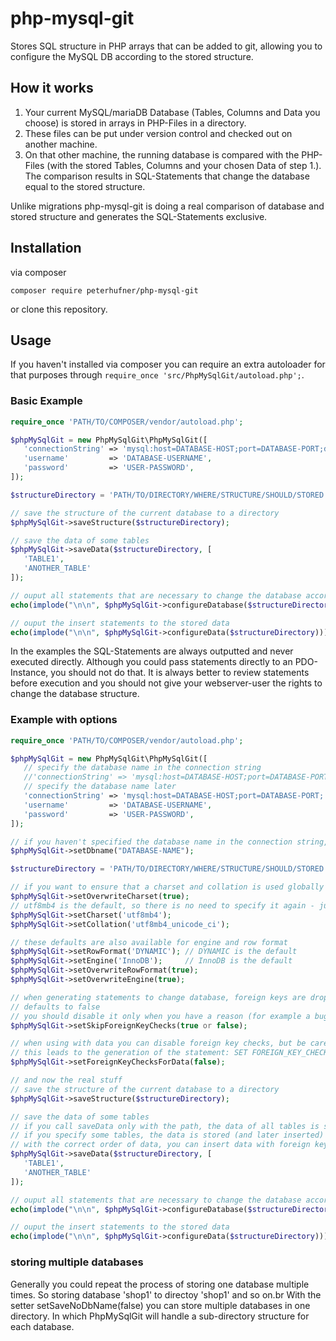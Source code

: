 # php-mysql-git
Stores SQL structure in PHP arrays that can be added to git, allowing you to configure the MySQL DB according to the stored structure.

## How it works
1. Your current MySQL/mariaDB Database (Tables, Columns and Data you choose) is stored in arrays in PHP-Files in a directory.
2. These files can be put under version control and checked out on another machine.
3. On that other machine, the running database is compared with the PHP-Files (with the stored Tables, Columns and your chosen Data of step 1.). The comparison results in SQL-Statements that change the database equal to the stored structure.

Unlike migrations php-mysql-git is doing a real comparison of database and stored structure and generates the SQL-Statements exclusive.

## Installation

via composer
    
    composer require peterhufner/php-mysql-git
    
or clone this repository.

 ## Usage
 
 If you haven't installed via composer you can require an extra autoloader for that purposes through ```require_once 'src/PhpMySqlGit/autoload.php';```.
 
 ### Basic Example
 ```php
 require_once 'PATH/TO/COMPOSER/vendor/autoload.php';

$phpMySqlGit = new PhpMySqlGit\PhpMySqlGit([
    'connectionString' => 'mysql:host=DATABASE-HOST;port=DATABASE-PORT;dbname=DATABASE-NAME',
	'username'         => 'DATABASE-USERNAME',
	'password'         => 'USER-PASSWORD',
]);

$structureDirectory = 'PATH/TO/DIRECTORY/WHERE/STRUCTURE/SHOULD/STORED';

// save the structure of the current database to a directory
$phpMySqlGit->saveStructure($structureDirectory);

// save the data of some tables
$phpMySqlGit->saveData($structureDirectory, [
	'TABLE1',
	'ANOTHER_TABLE'
]);

// ouput all statements that are necessary to change the database according to stored structure
echo(implode("\n\n", $phpMySqlGit->configureDatabase($structureDirectory)));

// ouput the insert statements to the stored data
echo(implode("\n\n", $phpMySqlGit->configureData($structureDirectory)));

```
 
In the examples the SQL-Statements are always outputted and never executed directly.
Although you could pass statements directly to an PDO-Instance, you should not do that.
It is always better to review statements before execution and you should not give your webserver-user the rights to change the database structure.
 
 ### Example with options
 ```php
require_once 'PATH/TO/COMPOSER/vendor/autoload.php';

$phpMySqlGit = new PhpMySqlGit\PhpMySqlGit([
    // specify the database name in the connection string
    //'connectionString' => 'mysql:host=DATABASE-HOST;port=DATABASE-PORT;dbname=DATABASE-NAME',
    // specify the database name later
	'connectionString' => 'mysql:host=DATABASE-HOST;port=DATABASE-PORT;',
	'username'         => 'DATABASE-USERNAME',
	'password'         => 'USER-PASSWORD',
]);

// if you haven't specified the database name in the connection string, then do it here
$phpMySqlGit->setDbname("DATABASE-NAME");

$structureDirectory = 'PATH/TO/DIRECTORY/WHERE/STRUCTURE/SHOULD/STORED';

// if you want to ensure that a charset and collation is used globally ignoring the local used
$phpMySqlGit->setOverwriteCharset(true);
// utf8mb4 is the default, so there is no need to specify it again - just here to demonstrate
$phpMySqlGit->setCharset('utf8mb4');
$phpMySqlGit->setCollation('utf8mb4_unicode_ci');

// these defaults are also available for engine and row format
$phpMySqlGit->setRowFormat('DYNAMIC'); // DYNAMIC is the default
$phpMySqlGit->setEngine('InnoDB');     // InnoDB is the default
$phpMySqlGit->setOverwriteRowFormat(true);
$phpMySqlGit->setOverwriteEngine(true);

// when generating statements to change database, foreign keys are dropped before and created afterwards, to ensure the databse structure can be changed.
// defaults to false
// you should disable it only when you have a reason (for example a bug in php-mysql-git)
$phpMySqlGit->setSkipForeignKeyChecks(true or false);

// when using with data you can disable foreign key checks, but be careful it can damage the database when data is not consistent
// this leads to the generation of the statement: SET FOREIGN_KEY_CHECKS = 0; so this is done in the database server
$phpMySqlGit->setForeignKeyChecksForData(false);

// and now the real stuff
// save the structure of the current database to a directory
$phpMySqlGit->saveStructure($structureDirectory);

// save the data of some tables
// if you call saveData only with the path, the data of all tables is saved
// if you specify some tables, the data is stored (and later inserted) in order of the appearance in the array
// with the correct order of data, you can insert data with foreign key checks enabled
$phpMySqlGit->saveData($structureDirectory, [
	'TABLE1',
	'ANOTHER_TABLE'
]);

// ouput all statements that are necessary to change the database according to stored structure
echo(implode("\n\n", $phpMySqlGit->configureDatabase($structureDirectory)));

// ouput the insert statements to the stored data
echo(implode("\n\n", $phpMySqlGit->configureData($structureDirectory)));
```

### storing multiple databases

Generally you could repeat the process of storing one database multiple times. So storing database 'shop1' to directoy 'shop1' and so on.br
With the setter setSaveNoDbName(false) you can store multiple databases in one directory. In which PhpMySqlGit will handle a sub-directory structure for each database.
